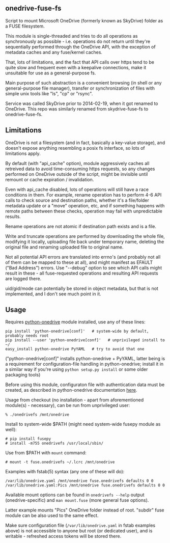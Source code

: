 onedrive-fuse-fs
----------------------------------------

Script to mount Microsoft OneDrive (formerly known as SkyDrive) folder as a FUSE
filesystem.

This module is single-threaded and tries to do all operations as synchronously
as possible - i.e. operations do not return until they're sequentially performed
through the OneDrive API, with the exception of metadata caches and any
fuse/kernel caches.

That, lots of limitations, and the fact that API calls over https tend to be
quite slow and frequent even with a keepalive connections, make it unsuitable
for use as a general-purpose fs.

Main purpose of such abstraction is a convenient browsing (in shell or any
general-purpose file manager), transfer or synchronization of files with simple
unix tools like "ls", "cp" or "rsync".

Service was called SkyDrive prior to 2014-02-19, when it got renamed to OneDrive.
This repo was similarly renamed from skydrive-fuse-fs to onedrive-fuse-fs.


Limitations
----------------------------------------

OneDrive is not a filesystem (and in fact, basically a key-value storage), and
doesn't expose anything resembling a posix fs interface, so lots of limitations
apply.

By default (with "api_cache" option), module aggressively caches all retreived
data to avoid time-consuming https requests, so any changes performed on
OneDrive outside of the script, might be invisible until remount or cache
expiration / invalidation.

Even with api_cache disabled, lots of operations will still have a race
conditions in them.
For example, rename operation has to perform 4-6 API calls to check source and
destination paths, whether it's a file/folder metadata update or a "move"
operation, etc, and if something happens with remote paths between these checks,
operation may fail with unpredictable results.

Rename operations are not atomic if destination path exists and is a file.

Write and truncate operations are performed by downloading the whole file,
modifying it locally, uploading file back under temporary name, deleting the
original file and renaming uploaded file to original name.

Not all potential API errors are translated into errno's (and probably not all
of them can be mapped to these at all), and might manifest as EFAULT ("Bad
Address") errors.
Use "--debug" option to see which API calls might result in these - all
fuse-requested operations and resulting API requests are logged there.

uid/gid/mode can potentially be stored in object metadata, but that is not
implemented, and I don't see much point in it.


Usage
----------------------------------------

Requires [python-onedrive](http://pypi.python.org/pypi/python-onedrive/) module
installed, use any of these lines:

	pip install 'python-onedrive[conf]'   # system-wide by default, probably needs root
	pip install --user 'python-onedrive[conf]'   # unprivileged install to ~/
	easy_install python-onedrive PyYAML   # try to avoid that one

("python-onedrive[conf]" installs python-onedrive + PyYAML, latter being is a
requirement for configuration-file handling in python-onedrive; install it in a
similar way if you're using `python setup.py install` or some older packaging
tools)

Before using this module, configuraton file with authentication data must be
created, as described in python-onedrive documentation
[here](https://github.com/mk-fg/python-onedrive#command-line-usage).

Usage from checkout (no installation - apart from aforementioned module(s) -
necessary), can be run from unprivileged user:

	% ./onedrivefs /mnt/onedrive

Install to system-wide $PATH (might need system-wide fusepy module as well):

	# pip install fusepy
	# install -m755 onedrivefs /usr/local/sbin/

Use from $PATH with `mount` command:

	# mount -t fuse.onedrivefs ~/.lcrc /mnt/onedrive

Examples with fstab(5) syntax (any one of these will do):

	/var/lib/onedrive.yaml /mnt/onedrive fuse.onedrivefs defaults 0 0
	/var/lib/onedrive.yaml:Pics /mnt/onedrive fuse.onedrivefs defaults 0 0

Available mount options can be found in `onedrivefs --help` output
(onedrive-specific) and `man mount.fuse` (more general fuse options).

Latter example mounts "Pics" OneDrive folder instead of root.
"subdir" fuse module can be also used to the same effect.

Make sure configuration file (`/var/lib/onedrive.yaml` in fstab examples above)
is not accessible to anyone but root (or dedicated user), and is writable -
refreshed access tokens will be stored there.
